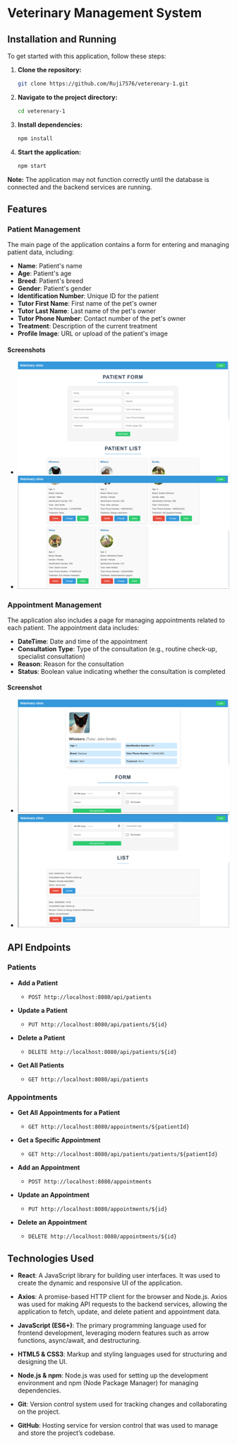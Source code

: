# Veterinary Management System

## Installation and Running

To get started with this application, follow these steps:

1. **Clone the repository:**

    ```bash
    git clone https://github.com/Ruji7576/veterenary-1.git
    ```

2. **Navigate to the project directory:**

    ```bash
    cd veterenary-1
    ```

3. **Install dependencies:**

    ```bash
    npm install
    ```

4. **Start the application:**

    ```bash
    npm start
    ```

**Note:** The application may not function correctly until the database is connected and the backend services are running.

## Features

### Patient Management

The main page of the application contains a form for entering and managing patient data, including:

- **Name**: Patient's name
- **Age**: Patient's age
- **Breed**: Patient's breed
- **Gender**: Patient's gender
- **Identification Number**: Unique ID for the patient
- **Tutor First Name**: First name of the pet's owner
- **Tutor Last Name**: Last name of the pet's owner
- **Tutor Phone Number**: Contact number of the pet's owner
- **Treatment**: Description of the current treatment
- **Profile Image**: URL or upload of the patient's image

#### Screenshots

- ![First Page - Form View 1](https://github.com/Ruji7576/veterenary-1/blob/main/src/Examples/First_Page_1.jpg?raw=true)
- ![First Page - Form View 2](https://github.com/Ruji7576/veterenary-1/blob/main/src/Examples/First_Page_2.jpg?raw=true)

### Appointment Management

The application also includes a page for managing appointments related to each patient. The appointment data includes:

- **DateTime**: Date and time of the appointment
- **Consultation Type**: Type of the consultation (e.g., routine check-up, specialist consultation)
- **Reason**: Reason for the consultation
- **Status**: Boolean value indicating whether the consultation is completed

#### Screenshot

- ![Second Page - Appointments View](https://github.com/Ruji7576/veterenary-1/blob/main/src/Examples/Second_Page_1.jpg?raw=true)
- ![Second Page - Appointments View](https://github.com/Ruji7576/veterenary-1/blob/main/src/Examples/Second_Page_2.jpg?raw=true)

## API Endpoints

### Patients

- **Add a Patient**
  - `POST http://localhost:8080/api/patients`
  
- **Update a Patient**
  - `PUT http://localhost:8080/api/patients/${id}`

- **Delete a Patient**
  - `DELETE http://localhost:8080/api/patients/${id}`

- **Get All Patients**
  - `GET http://localhost:8080/api/patients`

### Appointments

- **Get All Appointments for a Patient**
  - `GET http://localhost:8080/appointments/${patientId}`

- **Get a Specific Appointment**
  - `GET http://localhost:8080/api/patients/patients/${patientId}`

- **Add an Appointment**
  - `POST http://localhost:8080/appointments`

- **Update an Appointment**
  - `PUT http://localhost:8080/appointments/${id}`

- **Delete an Appointment**
  - `DELETE http://localhost:8080/appointments/${id}`
    
## Technologies Used

- **React**: A JavaScript library for building user interfaces. It was used to create the dynamic and responsive UI of the application.

- **Axios**: A promise-based HTTP client for the browser and Node.js. Axios was used for making API requests to the backend services, allowing the application to fetch, update, and delete patient and appointment data.

- **JavaScript (ES6+)**: The primary programming language used for frontend development, leveraging modern features such as arrow functions, async/await, and destructuring.

- **HTML5 & CSS3**: Markup and styling languages used for structuring and designing the UI.

- **Node.js & npm**: Node.js was used for setting up the development environment and npm (Node Package Manager) for managing dependencies.

- **Git**: Version control system used for tracking changes and collaborating on the project.

- **GitHub**: Hosting service for version control that was used to manage and store the project’s codebase.


